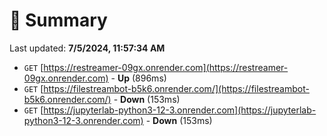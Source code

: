 # 📖 Summary
Last updated: **7/5/2024, 11:57:34 AM**

- `GET` [https://restreamer-09gx.onrender.com](https://restreamer-09gx.onrender.com) - **Up** (896ms)
- `GET` [https://filestreambot-b5k6.onrender.com/](https://filestreambot-b5k6.onrender.com/) - **Down** (153ms)
- `GET` [https://jupyterlab-python3-12-3.onrender.com](https://jupyterlab-python3-12-3.onrender.com) - **Down** (153ms)
